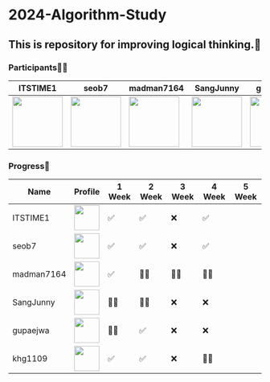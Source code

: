 # 2024-Algorithm-Study
## This is repository for improving logical thinking.💫


### Participants🧑‍💻
| ITSTIME1 | seob7 | madman7164 | SangJunny | gupaejwa | khg1109 |
|---|---|---|---|---|---|
| <img src="https://github.com/user-attachments/assets/5e3b06af-fa76-48b1-8cee-b9ba338da8ff" width="100" height="100"> | <img src="https://github.com/user-attachments/assets/6c2d6a9e-40d9-49de-9035-af9fb26e45b0" width="100" height="100"> | <img src="https://github.com/user-attachments/assets/367e3ed1-e6bb-40b4-8855-8ddf63b833c4" width="100" height="100"> | <img src="https://github.com/user-attachments/assets/3df2ef74-4170-49f7-bebf-cdd50850a55f" width="100" height="100"> | <img src="https://github.com/user-attachments/assets/b078d4b0-469d-4380-b082-269ac58fcfe8" width="100" height="100"> | <img src="https://github.com/user-attachments/assets/fdcd7a75-8b95-4ac1-8b2d-c6ee2545862e" width="100" height="100"> |




### Progress🚀
| Name       |                                                                  Profile                                           | 1 Week | 2 Week | 3 Week | 4 Week | 5 Week |
|------------|--------------------------------------------------------------------------------------------------------------------|--------|--------|--------|--------|--------|
| ITSTIME1   | <img src="https://github.com/user-attachments/assets/5e3b06af-fa76-48b1-8cee-b9ba338da8ff" width="50" height="50"> | ✅     | ✅     | ❌     | ✅     |        |
| seob7      | <img src="https://github.com/user-attachments/assets/6c2d6a9e-40d9-49de-9035-af9fb26e45b0" width="50" height="50"> | ✅     | ✅     | ❌     | ✅     |        |
| madman7164 | <img src="https://github.com/user-attachments/assets/367e3ed1-e6bb-40b4-8855-8ddf63b833c4" width="50" height="50"> | ✅     | 🙋‍♂️     | 🙋‍♂️     | 🙋‍♂️     |        |
| SangJunny  | <img src="https://github.com/user-attachments/assets/3df2ef74-4170-49f7-bebf-cdd50850a55f" width="50" height="50"> | 🙋‍♂️     | 🙋‍♂️     | ❌     | ❌     |        |
| gupaejwa   | <img src="https://github.com/user-attachments/assets/b078d4b0-469d-4380-b082-269ac58fcfe8" width="50" height="50"> | 🙋‍♂️     | ✅     | ❌     | ❌     |        |
| khg1109    | <img src="https://github.com/user-attachments/assets/fdcd7a75-8b95-4ac1-8b2d-c6ee2545862e" width="50" height="50"> | ✅     | ✅     | ❌     | 🙋‍♂️     |        |
